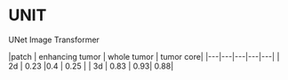 # UNIT
UNet Image Transformer

|patch | enhancing tumor | whole tumor | tumor core|
|---|---|---|---|---|
| 2d	| 0.23 |0.4	| 0.25 |
| 3d	| 0.83	| 0.93|	0.88|
